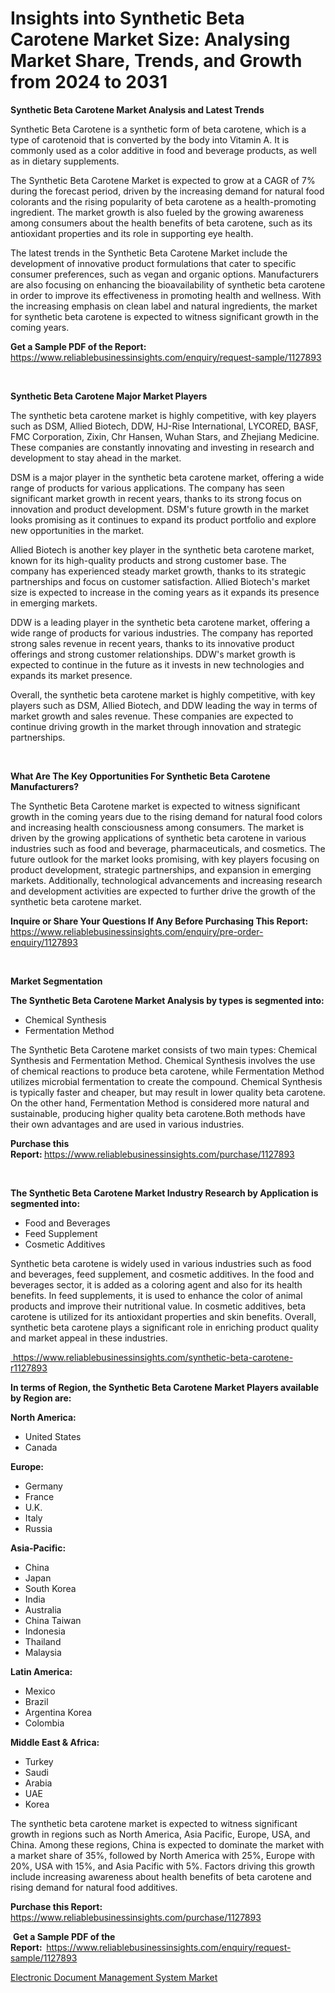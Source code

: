 <p><h1>Insights into Synthetic Beta Carotene Market Size: Analysing Market Share, Trends, and Growth from 2024 to 2031</h1></p><p><strong>Synthetic Beta Carotene Market Analysis and Latest Trends</strong></p>
<p><p>Synthetic Beta Carotene is a synthetic form of beta carotene, which is a type of carotenoid that is converted by the body into Vitamin A. It is commonly used as a color additive in food and beverage products, as well as in dietary supplements.</p><p>The Synthetic Beta Carotene Market is expected to grow at a CAGR of 7% during the forecast period, driven by the increasing demand for natural food colorants and the rising popularity of beta carotene as a health-promoting ingredient. The market growth is also fueled by the growing awareness among consumers about the health benefits of beta carotene, such as its antioxidant properties and its role in supporting eye health.</p><p>The latest trends in the Synthetic Beta Carotene Market include the development of innovative product formulations that cater to specific consumer preferences, such as vegan and organic options. Manufacturers are also focusing on enhancing the bioavailability of synthetic beta carotene in order to improve its effectiveness in promoting health and wellness. With the increasing emphasis on clean label and natural ingredients, the market for synthetic beta carotene is expected to witness significant growth in the coming years.</p></p>
<p><strong>Get a Sample PDF of the Report:&nbsp;</strong> <a href="https://www.reliablebusinessinsights.com/enquiry/request-sample/1127893">https://www.reliablebusinessinsights.com/enquiry/request-sample/1127893</a></p>
<p>&nbsp;</p>
<p><strong>Synthetic Beta Carotene Major Market Players</strong></p>
<p><p>The synthetic beta carotene market is highly competitive, with key players such as DSM, Allied Biotech, DDW, HJ-Rise International, LYCORED, BASF, FMC Corporation, Zixin, Chr Hansen, Wuhan Stars, and Zhejiang Medicine. These companies are constantly innovating and investing in research and development to stay ahead in the market.</p><p>DSM is a major player in the synthetic beta carotene market, offering a wide range of products for various applications. The company has seen significant market growth in recent years, thanks to its strong focus on innovation and product development. DSM's future growth in the market looks promising as it continues to expand its product portfolio and explore new opportunities in the market.</p><p>Allied Biotech is another key player in the synthetic beta carotene market, known for its high-quality products and strong customer base. The company has experienced steady market growth, thanks to its strategic partnerships and focus on customer satisfaction. Allied Biotech's market size is expected to increase in the coming years as it expands its presence in emerging markets.</p><p>DDW is a leading player in the synthetic beta carotene market, offering a wide range of products for various industries. The company has reported strong sales revenue in recent years, thanks to its innovative product offerings and strong customer relationships. DDW's market growth is expected to continue in the future as it invests in new technologies and expands its market presence.</p><p>Overall, the synthetic beta carotene market is highly competitive, with key players such as DSM, Allied Biotech, and DDW leading the way in terms of market growth and sales revenue. These companies are expected to continue driving growth in the market through innovation and strategic partnerships.</p></p>
<p>&nbsp;</p>
<p><strong>What Are The Key Opportunities For Synthetic Beta Carotene Manufacturers?</strong></p>
<p><p>The Synthetic Beta Carotene market is expected to witness significant growth in the coming years due to the rising demand for natural food colors and increasing health consciousness among consumers. The market is driven by the growing applications of synthetic beta carotene in various industries such as food and beverage, pharmaceuticals, and cosmetics. The future outlook for the market looks promising, with key players focusing on product development, strategic partnerships, and expansion in emerging markets. Additionally, technological advancements and increasing research and development activities are expected to further drive the growth of the synthetic beta carotene market.</p></p>
<p><strong>Inquire or Share Your Questions If Any Before Purchasing This Report:</strong> <a href="https://www.reliablebusinessinsights.com/enquiry/pre-order-enquiry/1127893">https://www.reliablebusinessinsights.com/enquiry/pre-order-enquiry/1127893</a></p>
<p>&nbsp;</p>
<p><strong>Market Segmentation</strong></p>
<p><strong>The Synthetic Beta Carotene Market Analysis by types is segmented into:</strong></p>
<p><ul><li>Chemical Synthesis</li><li>Fermentation Method</li></ul></p>
<p><p>The Synthetic Beta Carotene market consists of two main types: Chemical Synthesis and Fermentation Method. Chemical Synthesis involves the use of chemical reactions to produce beta carotene, while Fermentation Method utilizes microbial fermentation to create the compound. Chemical Synthesis is typically faster and cheaper, but may result in lower quality beta carotene. On the other hand, Fermentation Method is considered more natural and sustainable, producing higher quality beta carotene.Both methods have their own advantages and are used in various industries.</p></p>
<p><strong>Purchase this Report:&nbsp;</strong><a href="https://www.reliablebusinessinsights.com/purchase/1127893">https://www.reliablebusinessinsights.com/purchase/1127893</a></p>
<p>&nbsp;</p>
<p><strong>The Synthetic Beta Carotene Market Industry Research by Application is segmented into:</strong></p>
<p><ul><li>Food and Beverages</li><li>Feed Supplement</li><li>Cosmetic Additives</li></ul></p>
<p><p>Synthetic beta carotene is widely used in various industries such as food and beverages, feed supplement, and cosmetic additives. In the food and beverages sector, it is added as a coloring agent and also for its health benefits. In feed supplements, it is used to enhance the color of animal products and improve their nutritional value. In cosmetic additives, beta carotene is utilized for its antioxidant properties and skin benefits. Overall, synthetic beta carotene plays a significant role in enriching product quality and market appeal in these industries.</p></p>
<p><a href="https://www.reliablebusinessinsights.com/synthetic-beta-carotene-r1127893">&nbsp;https://www.reliablebusinessinsights.com/synthetic-beta-carotene-r1127893</a></p>
<p><strong>In terms of Region, the Synthetic Beta Carotene Market Players available by Region are:</strong></p>
<p>
    <p> <strong> North America: </strong>
        <ul>
            <li>United States</li>
            <li>Canada</li>
        </ul>
        </p> 
    <p> <strong> Europe: </strong>
        <ul>
            <li>Germany</li>
            <li>France</li>
            <li>U.K.</li>
            <li>Italy</li>
            <li>Russia</li>
        </ul>
        </p> 
    <p> <strong> Asia-Pacific: </strong>
        <ul>
            <li>China</li>
            <li>Japan</li>
            <li>South Korea</li>
            <li>India</li>
            <li>Australia</li>
            <li>China Taiwan</li>
            <li>Indonesia</li>
            <li>Thailand</li>
            <li>Malaysia</li>
        </ul>
        </p> 
    <p> <strong> Latin America: </strong>
        <ul>
            <li>Mexico</li>
            <li>Brazil</li>
            <li>Argentina Korea</li>
            <li>Colombia</li>
        </ul>
        </p> 
    <p> <strong> Middle East & Africa: </strong>
        <ul>
            <li>Turkey</li>
            <li>Saudi</li>
            <li>Arabia</li>
            <li>UAE</li>
            <li>Korea</li>
        </ul>
    </p>
    </p>
<p><p>The synthetic beta carotene market is expected to witness significant growth in regions such as North America, Asia Pacific, Europe, USA, and China. Among these regions, China is expected to dominate the market with a market share of 35%, followed by North America with 25%, Europe with 20%, USA with 15%, and Asia Pacific with 5%. Factors driving this growth include increasing awareness about health benefits of beta carotene and rising demand for natural food additives.</p></p>
<p><strong>Purchase this Report: </strong><a href="https://www.reliablebusinessinsights.com/purchase/1127893">https://www.reliablebusinessinsights.com/purchase/1127893</a></p>
<p>&nbsp;<strong>Get a Sample PDF of the Report:&nbsp;&nbsp;</strong><a href="https://www.reliablebusinessinsights.com/enquiry/request-sample/1127893">https://www.reliablebusinessinsights.com/enquiry/request-sample/1127893</a></p>
<p><strong></strong></p>
<p><p><a href="https://github.com/mbisetmhermsr/Market-Research-Report-List-3/blob/main/electronic-document-management-system-market.md">Electronic Document Management System Market</a></p></p>